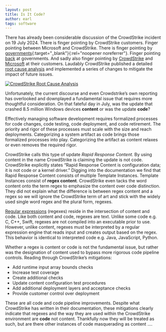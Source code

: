 ```yaml
---
layout: post
title: Is It Code?
author: earl
tags: software
---
```

There has already been considerable discussion of the CrowdStrike incident on 19 July 2024. There is finger pointing by CrowdStrike customers. Finger pointing between Microsoft and CrowdStrike. There is finger pointing by [governments](https://apnews.com/article/crowdstrike-tech-outage-microsoft-windows-falcon-8fe725037ab975e011b2cfad67b17c0f){:target="_blank"}{:rel="noopener noreferrer"}. Finger pointing [back](https://www.theregister.com/2024/07/22/windows_crowdstrike_kernel_eu/) at governments. And sadly also finger pointing by [CrowdStrike](https://www.theverge.com/2024/8/5/24213521/crowdstrike-refutes-blame-delta-outage-litigation) and [Microsoft](https://www.cnn.com/2024/08/06/business/microsoft-crowdstrike-outage-delta/index.html) at their customers. Laudably CrowdStrike published a detailed [root cause analysis](https://www.crowdstrike.com/wp-content/uploads/2024/08/Channel-File-291-Incident-Root-Cause-Analysis-08.06.2024.pdf) and implemented a series of changes to mitigate the impact of future issues.

[![CrowdStrike Root Cause Analysis](/assets/img/2024-08-06-crowdstrike.jpg)](https://www.crowdstrike.com/wp-content/uploads/2024/08/Channel-File-291-Incident-Root-Cause-Analysis-08.06.2024.pdf)

Unfortunately, the current discourse and even Crowdstrike’s own reporting has overlooked and downplayed a fundamental issue that requires more thoughtful consideration. On that fateful day in July, was the update that crashed 8.5 million Windows devices **content** or was the update **code**?

Effectively managing software development requires formalized processes for code changes, code testing, code deployment, and code retirement. The priority and rigor of these processes must scale with the size and reach deployments. Categorizing a system artifact as code brings those formalized processes into play. Categorizing the artifact as content relaxes or even removes the required rigor.

CrowdStrike calls this type of update _Rapid Response Content._ By using content in the name CrowdStrike is claiming the update is not code. CrowdStrike explicitly states “Rapid Response Content is configuration data; it is not code or a kernel driver.” Digging into the documentation we find that Rapid Response Content consists of multiple Template Instances. Template Instances consist of **regex content**. CrowdStrike even tacks the word content onto the term regex to emphasize the content over code distinction. They did not explain what the difference is between regex content and a regex so we will ignore the CrowdStrike term of art and stick with the widely used single word regex and the plural form, regexes.

[Regular expressions](https://en.wikipedia.org/wiki/Regular_expression) (regexes) reside in the intersection of content and code. Like both content and code, regexes are text. Unlike some code e.g. C, C++, Swift, regexes are not compiled into an executable prior to use. However, unlike content, regexes must be interpreted by a regular expression engine that reads input and creates output based on the regex. This behavior is identical to interpreted code e.g. Java, JavaScript, Python.

Whether a regex is content or code is not the fundamental issue, but rather was the designation of content used to bypass more rigorous code pipeline controls. Reading through CrowdStrike’s mitigations:

- Add runtime input array bounds checks
- Increase test coverage
- Create additional checks
- Update content configuration test procedures
- Add additional deployment layers and acceptance checks
- Provide customer control over deployment

These are all code and code pipeline improvements. Despite what CrowdStrike has written in their documentation, these mitigations clearly indicate that regexes and the way they are used within the CrowdStrike environment are **code** not content. Thankfully now they will be treated as such, but are there other instances of code masquerading as content ….